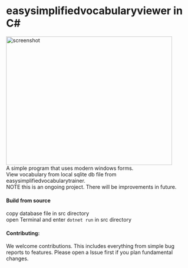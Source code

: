 # easysimplifiedvocabularyviewer in C#

<img src="https://github.com/MakiWolf/easysimplifiedvocabularyviewer/assets/73300633/815d5cd2-b3c6-4113-be10-2e0d27bc100a" alt="screenshot" height="350" width="450"/><br>
A simple program that uses modern windows forms.<br>
View vocabulary from local sqlite db file from easysimplifiedvocabularytrainer.
<br>
NOTE this is an ongoing project. There will be improvements in future.

#### Build from source
copy database file in src directory<br>
open Terminal and enter `dotnet run` in src directory

#### Contributing:
We welcome contributions. This includes everything from simple bug reports to features. Please open a Issue first if you plan fundamental changes.
